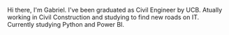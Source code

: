 Hi there, I'm Gabriel.
I've been graduated as Civil Engineer by UCB.
Atually working in Civil Construction and studying to find new roads on IT.
Currently studying Python and Power BI.
